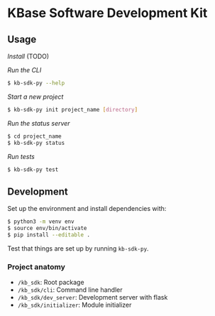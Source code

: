 # KBase Software Development Kit

## Usage

_Install_ (TODO)

_Run the CLI_

```sh
$ kb-sdk-py --help
```

_Start a new project_

```sh
$ kb-sdk-py init project_name [directory]
```

_Run the status server_

```sh
$ cd project_name
$ kb-sdk-py status
```

_Run tests_

```sh
$ kb-sdk-py test
```

## Development

Set up the environment and install dependencies with:

```sh
$ python3 -m venv env
$ source env/bin/activate
$ pip install --editable .
```

Test that things are set up by running `kb-sdk-py`.

### Project anatomy

* `/kb_sdk`: Root package
* `/kb_sdk/cli`: Command line handler
* `/kb_sdk/dev_server`: Development server with flask
* `/kb_sdk/initializer`: Module initializer
